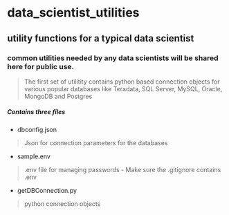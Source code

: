 # data_scientist_utilities
## utility functions for a typical data scientist

### common utilities needed by any data scientists will be shared here for public use.

> The first set of utilitity contains python based connection objects for various popular databases like Teradata, SQL Server, MySQL, Oracle, MongoDB and Postgres

##### Contains three files

- dbconfig.json 
> Json for connection parameters for the databases
- sample.env
> .env file for managing passwords - Make sure the .gitignore contains .env 
- getDBConnection.py
> python connection objects 
